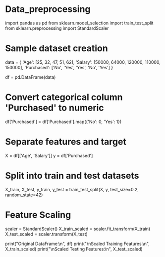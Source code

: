 # Data_preprocessing
import pandas as pd
from sklearn.model_selection import train_test_split
from sklearn.preprocessing import StandardScaler

# Sample dataset creation
data = {
    'Age': [25, 32, 47, 51, 62],
    'Salary': [50000, 64000, 120000, 110000, 150000],
    'Purchased': ['No', 'Yes', 'Yes', 'No', 'Yes']
}

df = pd.DataFrame(data)

# Convert categorical column 'Purchased' to numeric
df['Purchased'] = df['Purchased'].map({'No': 0, 'Yes': 1})

# Separate features and target
X = df[['Age', 'Salary']]
y = df['Purchased']

# Split into train and test datasets
X_train, X_test, y_train, y_test = train_test_split(X, y, test_size=0.2, random_state=42)

# Feature Scaling
scaler = StandardScaler()
X_train_scaled = scaler.fit_transform(X_train)
X_test_scaled = scaler.transform(X_test)

print("Original DataFrame:\n", df)
print("\nScaled Training Features:\n", X_train_scaled)
print("\nScaled Testing Features:\n", X_test_scaled)
